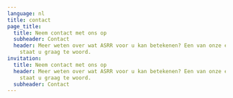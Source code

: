 ```yaml
---
language: nl
title: contact
page_title:
  title: Neem contact met ons op
  subheader: Contact
  header: Meer weten over wat ASRR voor u kan betekenen? Een van onze experts
    staat u graag te woord.
invitation:
  title: Neem contact met ons op
  header: Meer weten over wat ASRR voor u kan betekenen? Een van onze experts
    staat u graag te woord.
  subheader: Contact
---
```


